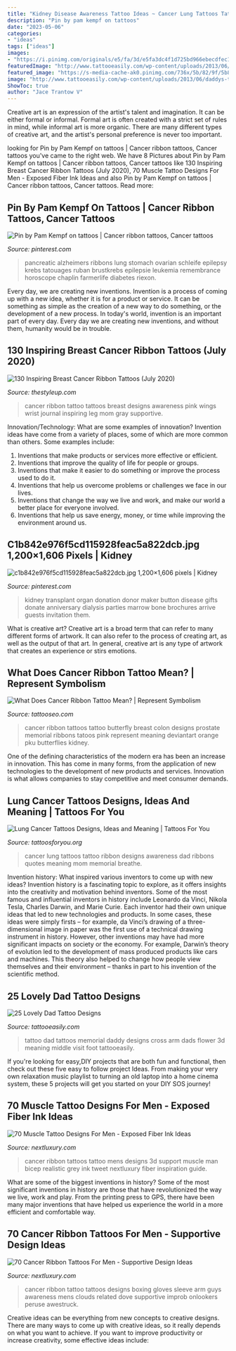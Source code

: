 ```yaml
---
title: "Kidney Disease Awareness Tattoo Ideas ~ Cancer Lung Tattoos Tattoo Ribbon Designs Awareness Dad Ribbons Quotes Meaning Mom Memorial Breathe"
description: "Pin by pam kempf on tattoos"
date: "2023-05-06"
categories:
- "ideas"
tags: ["ideas"]
images:
- "https://i.pinimg.com/originals/e5/fa/3d/e5fa3dc4f1d725bd966ebecdfec1bcaf.jpg"
featuredImage: "http://www.tattooeasily.com/wp-content/uploads/2013/06/daddys-tattoo-23.jpg"
featured_image: "https://s-media-cache-ak0.pinimg.com/736x/5b/82/9f/5b829fc0aae34a8f378ac74323494312.jpg"
image: "http://www.tattooeasily.com/wp-content/uploads/2013/06/daddys-tattoo-23.jpg"
ShowToc: true
author: "Jace Trantow V"
---
```



Creative art is an expression of the artist's talent and imagination. It can be either formal or informal. Formal art is often created with a strict set of rules in mind, while informal art is more organic. There are many different types of creative art, and the artist's personal preference is never too important.

	

		
looking for Pin by Pam Kempf on tattoos | Cancer ribbon tattoos, Cancer tattoos you've came to the right web. We have 8 Pictures about Pin by Pam Kempf on tattoos | Cancer ribbon tattoos, Cancer tattoos like 130 Inspiring Breast Cancer Ribbon Tattoos (July 2020), 70 Muscle Tattoo Designs For Men - Exposed Fiber Ink Ideas and also Pin by Pam Kempf on tattoos | Cancer ribbon tattoos, Cancer tattoos. Read more:
		
    
## Pin By Pam Kempf On Tattoos | Cancer Ribbon Tattoos, Cancer Tattoos

<img loading=lazy src="https://i.pinimg.com/originals/e5/fa/3d/e5fa3dc4f1d725bd966ebecdfec1bcaf.jpg" onerror="this.onerror=null;this.src='https://tse4.mm.bing.net/th?id=OIP.YDHYUZsanUlshQ6o5rfSXQAAAA&amp;pid=15.1';" alt="Pin by Pam Kempf on tattoos | Cancer ribbon tattoos, Cancer tattoos">

_Source: pinterest.com_

>pancreatic alzheimers ribbons lung stomach ovarian schleife epilepsy krebs tatouages ruban brustkrebs epilepsie leukemia remembrance horoscope chaplin farmerlife diabetes riexon. 

	

Every day, we are creating new inventions.
Invention is a process of coming up with a new idea, whether it is for a product or service. It can be something as simple as the creation of a new way to do something, or the development of a new process. In today's world, invention is an important part of every day. Every day we are creating new inventions, and without them, humanity would be in trouble.

    
## 130 Inspiring Breast Cancer Ribbon Tattoos (July 2020)

<img loading=lazy src="https://thestyleup.com/wp-content/uploads/2016/08/cancer-ribbon-tattoo-24-650x650.jpg" onerror="this.onerror=null;this.src='https://tse3.mm.bing.net/th?id=OIP.VYFxyOtnJkTZV-tWPIi9gwHaHa&amp;pid=15.1';" alt="130 Inspiring Breast Cancer Ribbon Tattoos (July 2020)">

_Source: thestyleup.com_

>cancer ribbon tattoo tattoos breast designs awareness pink wings wrist journal inspiring leg mom gray supportive. 

	

Innovation/Technology: What are some examples of innovation?
Invention ideas have come from a variety of places, some of which are more common than others. Some examples include:
1. Inventions that make products or services more effective or efficient. 
2. Inventions that improve the quality of life for people or groups. 
3. Inventions that make it easier to do something or improve the process used to do it. 
4. Inventions that help us overcome problems or challenges we face in our lives. 
5. Inventions that change the way we live and work, and make our world a better place for everyone involved. 
6. Inventions that help us save energy, money, or time while improving the environment around us.

    
## C1b842e976f5cd115928feac5a822dcb.jpg 1,200×1,606 Pixels | Kidney

<img loading=lazy src="https://s-media-cache-ak0.pinimg.com/736x/5b/82/9f/5b829fc0aae34a8f378ac74323494312.jpg" onerror="this.onerror=null;this.src='https://tse2.mm.bing.net/th?id=OIP.XCy56mw7spG6VQUDoRaP2QHaJ6&amp;pid=15.1';" alt="c1b842e976f5cd115928feac5a822dcb.jpg 1,200×1,606 pixels | Kidney">

_Source: pinterest.com_

>kidney transplant organ donation donor maker button disease gifts donate anniversary dialysis parties marrow bone brochures arrive guests invitation them. 

	

What is creative art?
Creative art is a broad term that can refer to many different forms of artwork. It can also refer to the process of creating art, as well as the output of that art. In general, creative art is any type of artwork that creates an experience or stirs emotions.

    
## What Does Cancer Ribbon Tattoo Mean? | Represent Symbolism

<img loading=lazy src="https://www.tattooseo.com/wp-content/uploads/2016/03/Cancer-Ribbon-Tattoos-5.jpg" onerror="this.onerror=null;this.src='https://tse2.mm.bing.net/th?id=OIP.ZE1ngVWBIlKaoPmpbHt-gwAAAA&amp;pid=15.1';" alt="What Does Cancer Ribbon Tattoo Mean? | Represent Symbolism">

_Source: tattooseo.com_

>cancer ribbon tattoos tattoo butterfly breast colon designs prostate memorial ribbons tatoos pink represent meaning deviantart orange pku butterflies kidney. 

	

One of the defining characteristics of the modern era has been an increase in innovation. This has come in many forms, from the application of new technologies to the development of new products and services. Innovation is what allows companies to stay competitive and meet consumer demands.

    
## Lung Cancer Tattoos Designs, Ideas And Meaning | Tattoos For You

<img loading=lazy src="https://www.tattoosforyou.org/wp-content/uploads/2017/07/Tattoos-for-Lung-Cancer.jpg" onerror="this.onerror=null;this.src='https://tse1.mm.bing.net/th?id=OIP.TQB-28VVSJqeuERSE6f70QHaJ3&amp;pid=15.1';" alt="Lung Cancer Tattoos Designs, Ideas and Meaning | Tattoos For You">

_Source: tattoosforyou.org_

>cancer lung tattoos tattoo ribbon designs awareness dad ribbons quotes meaning mom memorial breathe. 

	

Invention history: What inspired various inventors to come up with new ideas?
Invention history is a fascinating topic to explore, as it offers insights into the creativity and motivation behind inventors. Some of the most famous and influential inventors in history include Leonardo da Vinci, Nikola Tesla, Charles Darwin, and Marie Curie. Each inventor had their own unique ideas that led to new technologies and products. In some cases, these ideas were simply firsts – for example, da Vinci’s drawing of a three-dimensional image in paper was the first use of a technical drawing instrument in history. However, other inventions may have had more significant impacts on society or the economy. For example, Darwin’s theory of evolution led to the development of mass produced products like cars and machines. This theory also helped to change how people view themselves and their environment – thanks in part to his invention of the scientific method.

    
## 25 Lovely Dad Tattoo Designs

<img loading=lazy src="http://www.tattooeasily.com/wp-content/uploads/2013/06/daddys-tattoo-23.jpg" onerror="this.onerror=null;this.src='https://tse4.mm.bing.net/th?id=OIP.LXKh061b5g8QKpAZccZP7wHaJ4&amp;pid=15.1';" alt="25 Lovely Dad Tattoo Designs">

_Source: tattooeasily.com_

>tattoo dad tattoos memorial daddy designs cross arm dads flower 3d meaning middle visit foot tattooeasily. 

	

If you're looking for easy,DIY projects that are both fun and functional, then check out these five easy to follow project Ideas. From making your very own relaxation music playlist to turning an old laptop into a home cinema system, these 5 projects will get you started on your DIY SOS journey!

    
## 70 Muscle Tattoo Designs For Men - Exposed Fiber Ink Ideas

<img loading=lazy src="http://nextluxury.com/wp-content/uploads/man-with-support-ribbon-bicep-tattoo-3d-realistic-design.jpg" onerror="this.onerror=null;this.src='https://tse3.mm.bing.net/th?id=OIP.Mv6ZJjsLZb06bBC1wRBa7gHaHa&amp;pid=15.1';" alt="70 Muscle Tattoo Designs For Men - Exposed Fiber Ink Ideas">

_Source: nextluxury.com_

>cancer ribbon tattoos tattoo mens designs 3d support muscle man bicep realistic grey ink tweet nextluxury fiber inspiration guide. 

	

What are some of the biggest inventions in history?
Some of the most significant inventions in history are those that have revolutionized the way we live, work and play. From the printing press to GPS, there have been many major inventions that have helped us experience the world in a more efficient and comfortable way.

    
## 70 Cancer Ribbon Tattoos For Men - Supportive Design Ideas

<img loading=lazy src="http://nextluxury.com/wp-content/uploads/dove-flying-in-clouds-guys-cancer-ribbon-tattoo-sleeve-on-arm.jpg" onerror="this.onerror=null;this.src='https://tse1.mm.bing.net/th?id=OIP.HCEyDJa-pJUhC9_3MzjlZQHaHa&amp;pid=15.1';" alt="70 Cancer Ribbon Tattoos For Men - Supportive Design Ideas">

_Source: nextluxury.com_

>cancer ribbon tattoo tattoos designs boxing gloves sleeve arm guys awareness mens clouds related dove supportive improb onlookers peruse awestruck. 

	

Creative ideas can be everything from new concepts to creative designs. There are many ways to come up with creative ideas, so it really depends on what you want to achieve. If you want to improve productivity or increase creativity, some effective ideas include:

